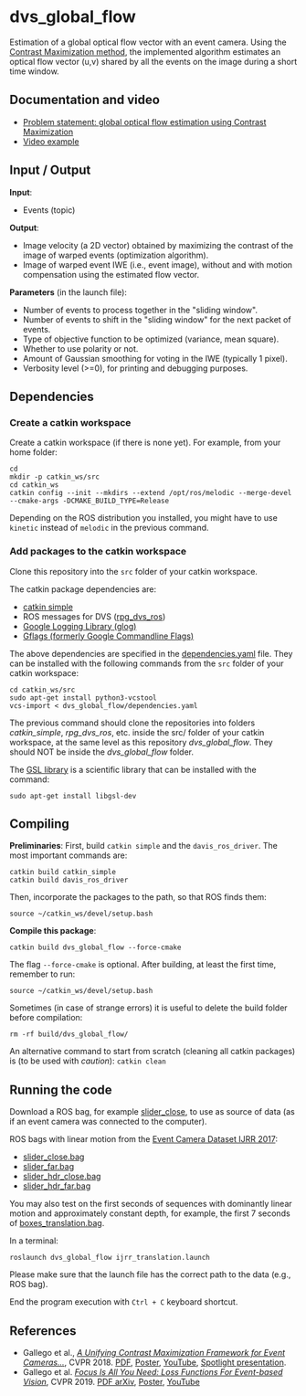 # dvs_global_flow

Estimation of a global optical flow vector with an event camera.
Using the [Contrast Maximization method](http://rpg.ifi.uzh.ch/docs/CVPR18_Gallego.pdf), the implemented algorithm estimates an optical flow vector (u,v) shared by all the events on the image during a short time window.

## Documentation and video
- [Problem statement: global optical flow estimation using Contrast Maximization](https://drive.google.com/file/d/1WQG3vHLGF299q8imsEq-ZVJUTJk7BSk9/view?usp=sharing)
- [Video example](https://youtu.be/bPsMyLcc_0M)

## Input / Output
**Input**:
- Events (topic)

**Output**:
- Image velocity (a 2D vector) obtained by maximizing the contrast of the image of warped events (optimization algorithm).
- Image of warped event IWE (i.e., event image), without and with motion compensation using the estimated flow vector.

**Parameters** (in the launch file):
- Number of events to process together in the "sliding window".
- Number of events to shift in the "sliding window" for the next packet of events.
- Type of objective function to be optimized (variance, mean square).
- Whether to use polarity or not.
- Amount of Gaussian smoothing for voting in the IWE (typically 1 pixel).
- Verbosity level (>=0), for printing and debugging purposes.


## Dependencies

### Create a catkin workspace

Create a catkin workspace (if there is none yet). For example, from your home folder:

	cd
	mkdir -p catkin_ws/src
	cd catkin_ws
	catkin config --init --mkdirs --extend /opt/ros/melodic --merge-devel --cmake-args -DCMAKE_BUILD_TYPE=Release

Depending on the ROS distribution you installed, you might have to use `kinetic` instead of `melodic` in the previous command.

### Add packages to the catkin workspace

Clone this repository into the `src` folder of your catkin workspace.

The catkin package dependencies are:
- [catkin simple](https://github.com/catkin/catkin_simple)
- ROS messages for DVS ([rpg_dvs_ros](https://github.com/uzh-rpg/rpg_dvs_ros))
- [Google Logging Library (glog)](https://github.com/catkin/catkin_simple.git)
- [Gflags (formerly Google Commandline Flags)](https://github.com/ethz-asl/gflags_catkin)

The above dependencies are specified in the [dependencies.yaml](dependencies.yaml) file. They can be installed with the following commands from the `src` folder of your catkin workspace:

	cd catkin_ws/src
	sudo apt-get install python3-vcstool
	vcs-import < dvs_global_flow/dependencies.yaml

The previous command should clone the repositories into folders *catkin_simple*, *rpg_dvs_ros*, etc. inside the src/ folder of your catkin workspace, at the same level as this repository *dvs_global_flow*. They should NOT be inside the *dvs_global_flow* folder.

The [GSL library](http://www.gnu.org/software/gsl/) is a scientific library that can be installed with the command:

	sudo apt-get install libgsl-dev

## Compiling

**Preliminaries**:
First, build `catkin simple` and the `davis_ros_driver`. The most important commands are:

	catkin build catkin_simple
	catkin build davis_ros_driver

Then, incorporate the packages to the path, so that ROS finds them:

	source ~/catkin_ws/devel/setup.bash

**Compile this package**:

	catkin build dvs_global_flow --force-cmake

The flag `--force-cmake` is optional.
After building, at least the first time, remember to run:

	source ~/catkin_ws/devel/setup.bash

Sometimes (in case of strange errors) it is useful to delete the build folder before compilation:

	rm -rf build/dvs_global_flow/

An alternative command to start from scratch (cleaning all catkin packages) is (to be used with *caution*): `catkin clean`

## Running the code
Download a ROS bag, for example [slider_close](http://rpg.ifi.uzh.ch/datasets/davis/slider_close.bag), to use as source of data (as if an event camera was connected to the computer).

ROS bags with linear motion from the [Event Camera Dataset IJRR 2017](http://rpg.ifi.uzh.ch/davis_data.html):
- [slider_close.bag](http://rpg.ifi.uzh.ch/datasets/davis/slider_close.bag)
- [slider_far.bag](http://rpg.ifi.uzh.ch/datasets/davis/slider_far.bag)
- [slider_hdr_close.bag](http://rpg.ifi.uzh.ch/datasets/davis/slider_hdr_close.bag)
- [slider_hdr_far.bag](http://rpg.ifi.uzh.ch/datasets/davis/slider_hdr_far.bag)

You may also test on the first seconds of sequences with dominantly linear motion and approximately constant depth, for example, the first 7 seconds of [boxes_translation.bag](http://rpg.ifi.uzh.ch/datasets/davis/boxes_translation.bag).

In a terminal:

	roslaunch dvs_global_flow ijrr_translation.launch

Please make sure that the launch file has the correct path to the data (e.g., ROS bag).

End the program execution with `Ctrl + C` keyboard shortcut.


## References
- Gallego et al., *[A Unifying Contrast Maximization Framework for Event Cameras...](https://arxiv.org/pdf/1804.01306)*, CVPR 2018. [PDF](http://rpg.ifi.uzh.ch/docs/CVPR18_Gallego.pdf),  [Poster](http://rpg.ifi.uzh.ch/docs/CVPR18_Gallego_poster.pdf),  [YouTube](https://youtu.be/KFMZFhi-9Aw),  [Spotlight presentation](https://youtu.be/IOntXI5iRzA).
- Gallego et al. *[Focus Is All You Need: Loss Functions For Event-based Vision](http://rpg.ifi.uzh.ch/docs/CVPR19_Gallego.pdf)*, CVPR 2019. [PDF arXiv](https://arxiv.org/pdf/1904.07235), [Poster](http://rpg.ifi.uzh.ch/docs/CVPR19_Gallego_poster.pdf), [YouTube](https://youtu.be/SU_Fp4xS_g4?t=1059)
